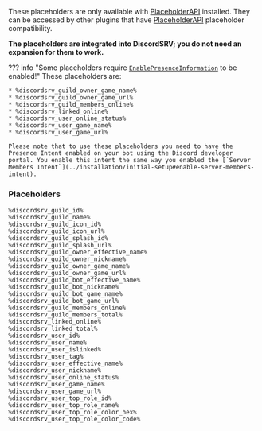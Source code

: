 These placeholders are only available with [PlaceholderAPI](https://www.spigotmc.org/resources/placeholderapi.6245/) installed. They can be accessed by other plugins that have [PlaceholderAPI](https://www.spigotmc.org/resources/placeholderapi.6245/) placeholder compatibility.

**The placeholders are integrated into DiscordSRV; you do not need an expansion for them to work.**

??? info "Some placeholders require [`EnablePresenceInformation`](https://config.discordsrv.com/config/EnablePresenceInformation) to be enabled!"
    These placeholders are:     

    * %discordsrv_guild_owner_game_name%
    * %discordsrv_guild_owner_game_url%
    * %discordsrv_guild_members_online%
    * %discordsrv_linked_online%
    * %discordsrv_user_online_status%
    * %discordsrv_user_game_name%
    * %discordsrv_user_game_url%

    Please note that to use these placeholders you need to have the Presence Intent enabled on your bot using the Discord developer portal. You enable this intent the same way you enabled the [`Server Members Intent`](../installation/initial-setup#enable-server-members-intent).

### Placeholders

```
%discordsrv_guild_id%
%discordsrv_guild_name%
%discordsrv_guild_icon_id%
%discordsrv_guild_icon_url%
%discordsrv_guild_splash_id%
%discordsrv_guild_splash_url%
%discordsrv_guild_owner_effective_name%
%discordsrv_guild_owner_nickname%
%discordsrv_guild_owner_game_name%
%discordsrv_guild_owner_game_url%
%discordsrv_guild_bot_effective_name%
%discordsrv_guild_bot_nickname%
%discordsrv_guild_bot_game_name%
%discordsrv_guild_bot_game_url%
%discordsrv_guild_members_online%
%discordsrv_guild_members_total%
%discordsrv_linked_online%
%discordsrv_linked_total%
%discordsrv_user_id%
%discordsrv_user_name%
%discordsrv_user_islinked%
%discordsrv_user_tag%
%discordsrv_user_effective_name%
%discordsrv_user_nickname% 
%discordsrv_user_online_status%
%discordsrv_user_game_name%
%discordsrv_user_game_url%
%discordsrv_user_top_role_id%
%discordsrv_user_top_role_name%
%discordsrv_user_top_role_color_hex%
%discordsrv_user_top_role_color_code%
```
